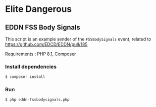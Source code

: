 # Elite Dangerous

## EDDN FSS Body Signals
This script is an example sender of the `FSSBodySignals` event, related to https://github.com/EDCD/EDDN/pull/185

Requirements : PHP 8.1, Composer

### Install dependencies
```sh
$ composer install
```
### Run
```sh
$ php eddn-fssbodysignals.php
```
